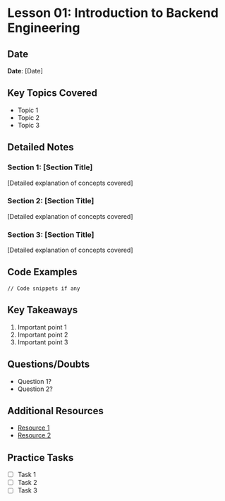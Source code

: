 # Lesson 01: Introduction to Backend Engineering

## Date
**Date**: [Date]

## Key Topics Covered
- Topic 1
- Topic 2
- Topic 3

## Detailed Notes

### Section 1: [Section Title]
[Detailed explanation of concepts covered]

### Section 2: [Section Title]
[Detailed explanation of concepts covered]

### Section 3: [Section Title]
[Detailed explanation of concepts covered]

## Code Examples
```language
// Code snippets if any
```

## Key Takeaways
1. Important point 1
2. Important point 2
3. Important point 3

## Questions/Doubts
- Question 1?
- Question 2?

## Additional Resources
- [Resource 1](link)
- [Resource 2](link)

## Practice Tasks
- [ ] Task 1
- [ ] Task 2
- [ ] Task 3
